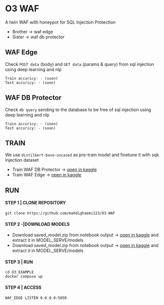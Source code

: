 # O3 WAF
A twin WAF with honeypot for SQL Injection Protection
- Brother -> waf edge
- Sister -> waf db protector

## WAF Edge
Check `POST data` (body) and `GET data` (params & query) from sql injection using deep learning and nlp
```
Train accuricy: - (soon)
Test accuricy: - (soon)
```

## WAF DB Protector
Check `db query` sending to the database to be free of sql injection using deep learning and nlp
```
Train accuricy: - (soon)
Test accuricy: - (soon)
```

## TRAIN
We use `distilbert-base-uncased` as pre-train model and finetune it with sqk injection dataset
- Train WAF DB Protector -> [open in kaggle](https://www.kaggle.com/mahdighaemi/waf-db-protector-sql-injection-detector)
- Train WAF Edge -> [open in kaggle](https://www.kaggle.com/code/mahdighaemi/waf-edge-sql-injection-detector)


## RUN

#### STEP 1 | CLONE REPOSITORY
`
git clone https://github.com/mahdighaemi123/O3-WAF
`

#### STEP 2 -|DOWNLOAD MODELS

- Download saved_model.zip from notebook output -> [open in kaggle](https://www.kaggle.com/mahdighaemi/waf-db-protector-sql-injection-detector) and extract it in MODEL_SERVE/models
- Download saved_model.zip from notebook output ->  [open in kaggle](https://www.kaggle.com/code/mahdighaemi/waf-edge-sql-injection-detector) and extract it in MODEL_SERVE/models

#### STEP 3 | RUN
```
cd O3_EXAMPLE
docker compose up
```

#### STEP 4 | ACCESS
```
WAF_EDGE LISTEN 0.0.0.0:5050
```
